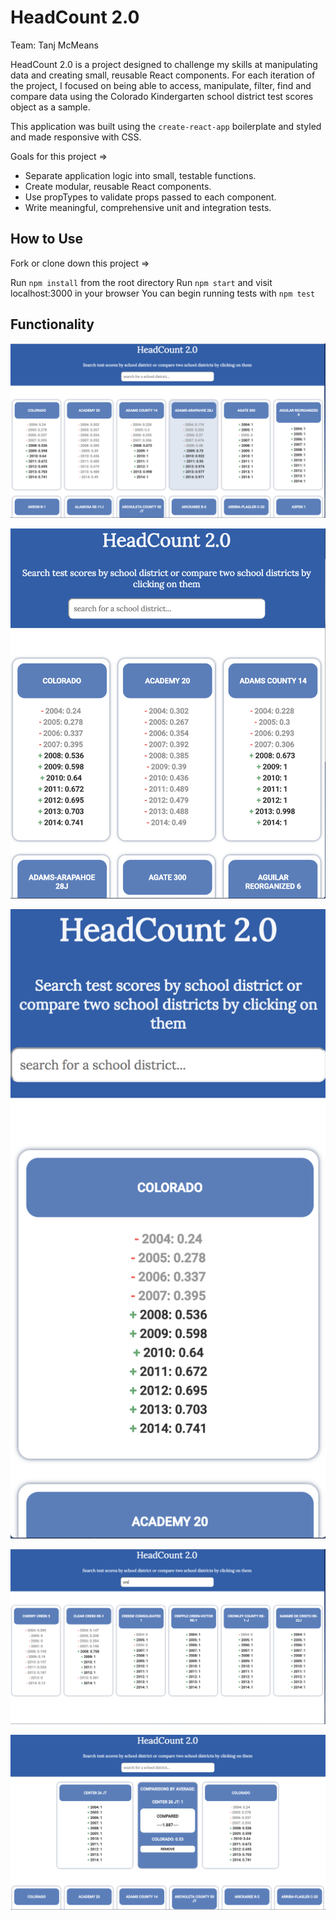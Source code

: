# HeadCount 2.0 

Team: Tanj McMeans

HeadCount 2.0 is a project designed to challenge my skills at manipulating data and creating small, reusable React components. For each iteration of the project, I focused on being able to access, manipulate, filter, find and compare data using the Colorado Kindergarten school district test scores object as a sample. 

This application was built using the `create-react-app` boilerplate and styled and made responsive with CSS.

Goals for this project =>

* Separate application logic into small, testable functions.
* Create modular, reusable React components.
* Use propTypes to validate props passed to each component.
* Write meaningful, comprehensive unit and integration tests.

## How to Use

Fork or clone down this project =>

Run `npm install` from the root directory
Run `npm start` and visit localhost:3000 in your browser
You can begin running tests with `npm test`

## Functionality

![Initial State](assets/ClickingSchool.png)  

![Responsive Tablet View](assets/tabView.png) 

![Responsive Phone View](assets/mobileView.png)  

![Searching by district](assets/searchingSchools.png)  

![Comparing districts](assets/compareSchools.png)  


